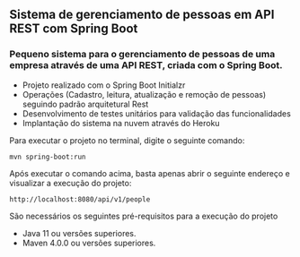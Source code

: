 ## Sistema de gerenciamento de pessoas em API REST com Spring Boot

### Pequeno sistema para o gerenciamento de pessoas de uma empresa através de uma API REST, criada com o Spring Boot.

* Projeto realizado com o Spring Boot Initialzr
* Operações (Cadastro, leitura, atualização e remoção de pessoas) seguindo padrão arquitetural Rest
* Desenvolvimento de testes unitários para validação das funcionalidades
* Implantação do sistema na nuvem através do Heroku

Para executar o projeto no terminal, digite o seguinte comando:

```shell script
mvn spring-boot:run 
```

Após executar o comando acima, basta apenas abrir o seguinte endereço e visualizar a execução do projeto:

```
http://localhost:8080/api/v1/people
```
São necessários os seguintes pré-requisitos para a execução do projeto
* Java 11 ou versões superiores.
* Maven 4.0.0 ou versões superiores.